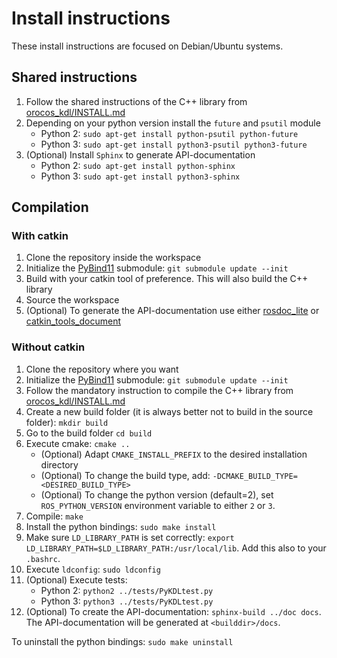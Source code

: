 # Install instructions

These install instructions are focused on Debian/Ubuntu systems.

## Shared instructions

1. Follow the shared instructions of the C++ library from [orocos_kdl/INSTALL.md](../orocos_kdl/INSTALL.md#shared-instructions)
2. Depending on your python version install the `future` and `psutil` module
   - Python 2: `sudo apt-get install python-psutil python-future`
   - Python 3: `sudo apt-get install python3-psutil python3-future`
3. (Optional) Install `Sphinx` to generate API-documentation
   - Python 2: `sudo apt-get install python-sphinx`
   - Python 3: `sudo apt-get install python3-sphinx`

## Compilation

### With catkin

1. Clone the repository inside the workspace
2. Initialize the [PyBind11](https://github.com/pybind/pybind11) submodule: `git submodule update --init`
3. Build with your catkin tool of preference. This will also build the C++ library
4. Source the workspace
5. (Optional) To generate the API-documentation use either [rosdoc_lite](http://wiki.ros.org/rosdoc_lite) or
[catkin_tools_document](https://github.com/mikepurvis/catkin_tools_document)

### Without catkin

1. Clone the repository where you want
2. Initialize the [PyBind11](https://github.com/pybind/pybind11) submodule: `git submodule update --init`
3. Follow the mandatory instruction to compile the C++ library from [orocos_kdl/INSTALL.md](../orocos_kdl/INSTALL.md#without-catkin)
4. Create a new build folder (it is always better not to build in the source folder): `mkdir build`
5. Go to the build folder `cd build`
6. Execute cmake: `cmake ..`
   - (Optional) Adapt `CMAKE_INSTALL_PREFIX` to the desired installation directory
   - (Optional) To change the build type, add: `-DCMAKE_BUILD_TYPE=<DESIRED_BUILD_TYPE>`
   - (Optional) To change the python version (default=2), set `ROS_PYTHON_VERSION` environment variable to either `2` or `3`.
7. Compile: `make`
8. Install the python bindings: `sudo make install`
9. Make sure `LD_LIBRARY_PATH` is set correctly: `export LD_LIBRARY_PATH=$LD_LIBRARY_PATH:/usr/local/lib`. Add this also
to your `.bashrc`.
10. Execute `ldconfig`: `sudo ldconfig`
11. (Optional) Execute tests:
    - Python 2: `python2 ../tests/PyKDLtest.py`
    - Python 3: `python3 ../tests/PyKDLtest.py`
12. (Optional) To create the API-documentation: `sphinx-build ../doc docs`. The API-documentation will be generated at
`<builddir>/docs`.

To uninstall the python bindings: `sudo make uninstall`
